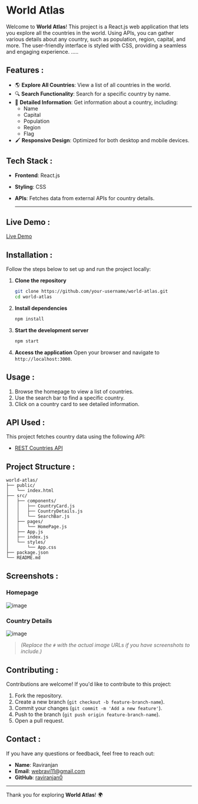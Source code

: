 # World Atlas

Welcome to **World Atlas**! This project is a React.js web application that lets you explore all the countries in the world. Using APIs, you can gather various details about any country, such as population, region, capital, and more. The user-friendly interface is styled with CSS, providing a seamless and engaging experience. .....

## Features :

- 🌎 **Explore All Countries**: View a list of all countries in the world.
- 🔍 **Search Functionality**: Search for a specific country by name.
- 📄 **Detailed Information**: Get information about a country, including:
  - Name
  - Capital
  - Population
  - Region
  - Flag
- 🖌️ **Responsive Design**: Optimized for both desktop and mobile devices.

## Tech Stack :

- **Frontend**: React.js
- **Styling**: CSS
- **APIs**: Fetches data from external APIs for country details.

  ---

## Live Demo :
[Live Demo](https://rv-world-atlas.vercel.app/)

## Installation :

Follow the steps below to set up and run the project locally:

1. **Clone the repository**
   ```bash
   git clone https://github.com/your-username/world-atlas.git
   cd world-atlas
   ```

2. **Install dependencies**
   ```bash
   npm install
   ```

3. **Start the development server**
   ```bash
   npm start
   ```

4. **Access the application**
   Open your browser and navigate to `http://localhost:3000`.

## Usage :

1. Browse the homepage to view a list of countries.
2. Use the search bar to find a specific country.
3. Click on a country card to see detailed information.

## API Used :

This project fetches country data using the following API:

- [REST Countries API](https://restcountries.com/)

## Project Structure :

```
world-atlas/
├── public/
│   └── index.html
├── src/
│   ├── components/
│   │   ├── CountryCard.js
│   │   ├── CountryDetails.js
│   │   └── SearchBar.js
│   ├── pages/
│   │   └── HomePage.js
│   ├── App.js
│   ├── index.js
│   └── styles/
│       └── App.css
├── package.json
└── README.md
```

## Screenshots :

### Homepage
![image](https://github.com/user-attachments/assets/be0f0d4e-5131-44a2-819b-beda19b4bfe1)


### Country Details
![image](https://github.com/user-attachments/assets/992880d2-5fea-4360-82f3-4620e75ab4d5)


> *(Replace the `#` with the actual image URLs if you have screenshots to include.)*

## Contributing :

Contributions are welcome! If you'd like to contribute to this project:

1. Fork the repository.
2. Create a new branch (`git checkout -b feature-branch-name`).
3. Commit your changes (`git commit -m 'Add a new feature'`).
4. Push to the branch (`git push origin feature-branch-name`).
5. Open a pull request.



## Contact :

If you have any questions or feedback, feel free to reach out:

- **Name**: Raviranjan
- **Email**: webravi11@gmail.com
- **GitHub**: [raviranjan0](https://github.com/raviranjan0)

---

Thank you for exploring **World Atlas**! 🌍
